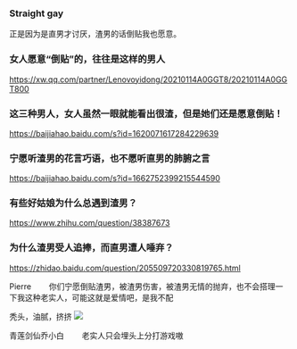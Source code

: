### Straight gay
正是因为是直男才讨厌，渣男的话倒贴我也愿意。

### 女人愿意“倒贴”的，往往是这样的男人
https://xw.qq.com/partner/Lenovoyidong/20210114A0GGT8/20210114A0GGT800

### 这三种男人，女人虽然一眼就能看出很渣，但是她们还是愿意倒贴！
https://baijiahao.baidu.com/s?id=1620071617284229639

### 宁愿听渣男的花言巧语，也不愿听直男的肺腑之言
https://baijiahao.baidu.com/s?id=1662752399215544590

### 有些好姑娘为什么总遇到渣男？
https://www.zhihu.com/question/38387673

### 为什么渣男受人追捧，而直男遭人唾弃？
https://zhidao.baidu.com/question/205509720330819765.html

Pierre
　　你们宁愿倒贴渣男，被渣男伤害，被渣男无情的抛弃，也不会搭理一下我这种老实人，可能这就是爱情吧，是我不配

秃头，油腻，挤挤
![](http://tb1.bdstatic.com/tb/cms/post/bubble/jiji_03.png)

青莲剑仙乔小白
　　老实人只会埋头上分打游戏嗷
